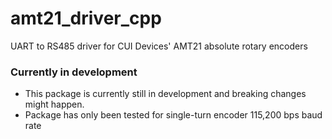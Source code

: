 # amt21_driver_cpp
UART to RS485 driver for CUI Devices' AMT21 absolute rotary encoders

### Currently in development ###
* This package is currently still in development and breaking changes might happen.
* Package has only been tested for single-turn encoder 115,200 bps baud rate
